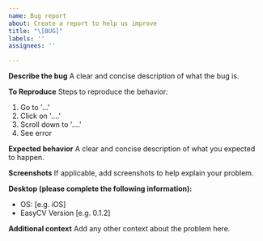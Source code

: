 ```yaml
---
name: Bug report
about: Create a report to help us improve
title: "\[BUG]"
labels: ''
assignees: ''

---
```


**Describe the bug**
A clear and concise description of what the bug is.

**To Reproduce**
Steps to reproduce the behavior:
1. Go to '...'
2. Click on '....'
3. Scroll down to '....'
4. See error

**Expected behavior**
A clear and concise description of what you expected to happen.

**Screenshots**
If applicable, add screenshots to help explain your problem.

**Desktop (please complete the following information):**
  - OS: \[e.g. iOS]
  - EasyCV Version \[e.g. 0.1.2]

**Additional context**
Add any other context about the problem here.
